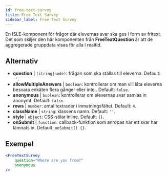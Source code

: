 ```yaml
---
id: free-text-survey 
title: Free Text Survey
sidebar_label: Free Text Survey
---
```


En ISLE-komponent för frågor där elevernas svar ska ges i form av fritext. Det som skiljer den här komponenten från **FreeTextQuestion** är att de aggregerade gruppdata visas för alla i realtid.

## Alternativ

* __question__ | `(string|node)`: frågan som ska ställas till eleverna. Default: `''`.
* __allowMultipleAnswers__ | `boolean`: kontrollerar om man vill låta eleverna besvara enkäten flera gånger eller inte.. Default: `false`.
* __anonymous__ | `boolean`: kontrollerar om elevernas svar samlas in anonymt. Default: `false`.
* __rows__ | `number`: antal textrader i inmatningsfältet. Default: `4`.
* __className__ | `string`: klassens namn. Default: `''`.
* __style__ | `object`: CSS-stilar inline. Default: `{}`.
* __onSubmit__ | `function`: callback-funktion som anropas när ett svar har lämnats in. Default: `onSubmit() {}`.


## Exempel

```jsx live
<FreeTextSurvey 
    question="Where are you from?"
    anonymous
/>
``` 

